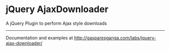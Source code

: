 # jQuery AjaxDownloader
A jQuery Plugin to perform Ajax style downloads

---

Documentation and examples at http://gasparesganga.com/labs/jquery-ajax-downloader/
